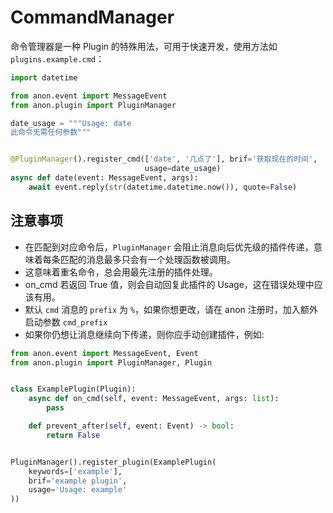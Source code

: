 # CommandManager

命令管理器是一种 Plugin 的特殊用法，可用于快速开发，使用方法如 `plugins.example.cmd`：

```python
import datetime

from anon.event import MessageEvent
from anon.plugin import PluginManager

date_usage = """Usage: date
此命令无需任何参数"""


@PluginManager().register_cmd(['date', '几点了'], brif='获取现在的时间',
                              usage=date_usage)
async def date(event: MessageEvent, args):
    await event.reply(str(datetime.datetime.now()), quote=False)

```

## 注意事项
- 在匹配到对应命令后，`PluginManager` 会阻止消息向后优先级的插件传递，意味着每条匹配的消息最多只会有一个处理函数被调用。 
- 这意味着重名命令，总会用最先注册的插件处理。
- on_cmd 若返回 True 值，则会自动回复此插件的 Usage，这在错误处理中应该有用。
- 默认 `cmd` 消息的 `prefix` 为 `%`，如果你想更改，请在 anon 注册时，加入额外启动参数 `cmd_prefix`
- 如果你仍想让消息继续向下传递，则你应手动创建插件，例如:

```python
from anon.event import MessageEvent, Event
from anon.plugin import PluginManager, Plugin


class ExamplePlugin(Plugin):
    async def on_cmd(self, event: MessageEvent, args: list):
        pass

    def prevent_after(self, event: Event) -> bool:
        return False


PluginManager().register_plugin(ExamplePlugin(
    keywords=['example'],
    brif='example plugin',
    usage='Usage: example'
))
```